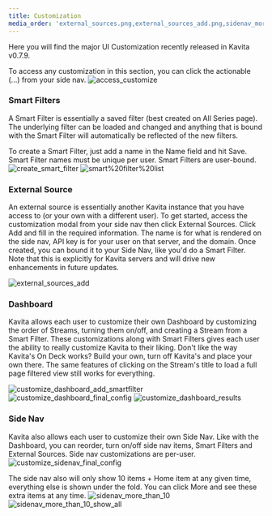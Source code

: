 ```yaml
---
title: Customization
media_order: 'external_sources.png,external_sources_add.png,sidenav_more_than_10.png,create_smart_filter.png,customize_dashboard_final_config.png,customize_dashboard_results.png,customize_sidenav.png'
---
```


Here you will find the major UI Customization recently released in Kavita v0.7.9. 

To access any customization in this section, you can click the actionable (...) from your side nav.
![access_customize](access_customize.png "access_customize")

### Smart Filters
A Smart Filter is essentially a saved filter (best created on All Series page). The underlying filter can be loaded and changed and anything that is bound with the Smart Filter will automatically be reflected of the new filters. 

To create a Smart Filter, just add a name in the Name field and hit Save. Smart Filter names must be unique per user. Smart Filters are user-bound. 
![create_smart_filter](create_smart_filter.png "create_smart_filter")
![smart%20filter%20list](smart%20filter%20list.png "smart%20filter%20list")

### External Source
An external source is essentially another Kavita instance that you have access to (or your own with a different user).  To get started, access the customization modal from your side nav then click External Sources. Click Add and fill in the required information. The name is for what is rendered on the side nav, API key is for your user on that server, and the domain. Once created, you can bound it to your Side Nav, like you'd do a Smart Filter. Note that this is explicitly for Kavita servers and will drive new enhancements in future updates. 

![external_sources_add](external_sources_add.png "external_sources_add")

### Dashboard
Kavita allows each user to customize their own Dashboard by customizing the order of Streams, turning them on/off, and creating a Stream from a Smart Filter. These customizations along with Smart Filters gives each user the ability to really customize Kavita to their liking. Don't like the way Kavita's On Deck works? Build your own, turn off Kavita's and place your own there. The same features of clicking on the Stream's title to load a full page filtered view still works for everything.

![customize_dashboard_add_smartfilter](customize_dashboard_add_smartfilter.png "customize_dashboard_add_smartfilter")
![customize_dashboard_final_config](customize_dashboard_final_config.png "customize_dashboard_final_config")
![customize_dashboard_results](customize_dashboard_results.png "customize_dashboard_results")

### Side Nav
Kavita also allows each user to customize their own Side Nav. Like with the Dashboard, you can reorder, turn on/off side nav items, Smart Filters and External Sources. Side nav customizations are per-user. 
![customize_sidenav_final_config](customize_sidenav_final_config.png "customize_sidenav_final_config")

The side nav also will only show 10 items + Home item at any given time, everything else is shown under the fold. You can click More and see these extra items at any time. 
![sidenav_more_than_10](sidenav_more_than_10.png "sidenav_more_than_10")
![sidenav_more_than_10_show_all](sidenav_more_than_10_show_all.png "sidenav_more_than_10_show_all")
